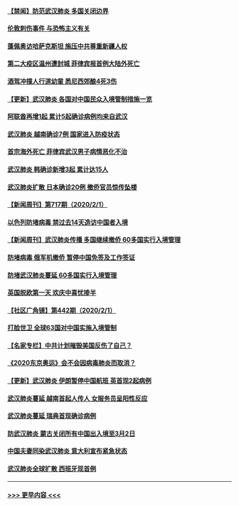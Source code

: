 #### [【禁闻】防范武汉肺炎  多国关闭边界](../pages/prog202/a102767542.md?t=02031033) 
#### [伦敦刺伤事件 与恐怖主义有关](../pages/prog202/a102767509.md?t=02031033) 
#### [蓬佩奥访哈萨克斯坦 施压中共尊重新疆人权](../pages/prog202/a102767395.md?t=02031033) 
#### [第二大疫区温州遭封城 菲律宾报首例大陆外死亡](../pages/prog202/a102767388.md?t=02031033) 
#### [酒驾冲撞人行道幼童 悉尼西郊酿4死3伤](../pages/prog202/a102767238.md?t=02031033) 
#### [【更新】武汉肺炎 各国对中国民众入境管制措施一览](../pages/prog202/a102767170.md?t=02031033) 
#### [阿联酋再增1起 累计5起确诊病例均来自武汉](../pages/prog202/a102767207.md?t=02031033) 
#### [武汉肺炎 越南确诊7例 国家进入防疫状态](../pages/prog202/a102767186.md?t=02031033) 
#### [首宗海外死亡 菲律宾武汉男子病情恶化不治](../pages/prog202/a102767150.md?t=02031033) 
#### [武汉肺炎 韩确诊新增3起 累计达15人](../pages/prog202/a102767132.md?t=02031033) 
#### [武汉肺炎扩散 日本确诊20例 撤侨官员惊传坠楼](../pages/prog202/a102767109.md?t=02031033) 
#### [【新闻周刊】第717期（2020/2/1）](../pages/prog202/a102767114.md?t=02031033) 
#### [以色列防堵病毒 禁过去14天造访中国者入境](../pages/prog202/a102767091.md?t=02031033) 
#### [【新闻周刊】武汉肺炎传播 多国继续撤侨 60多国实行入境管理](../pages/prog202/a102767044.md?t=02031033) 
#### [防堵病毒 俄军机撤侨 暂停中国免签及工作签证](../pages/prog202/a102767084.md?t=02031033) 
#### [防堵武汉肺炎蔓延 60多国实行入境管理](../pages/prog202/a102766756.md?t=02031033) 
#### [英国脱欧第一天 欢庆中喜忧掺半](../pages/prog202/a102766971.md?t=02031033) 
#### [【社区广角镜】第442期（2020/2/1）](../pages/prog202/a102766826.md?t=02031033) 
#### [打脸世卫 全球63国对中国实施入境管制](../pages/prog202/a102766497.md?t=02031033) 
#### [【名家专栏】中共计划摧毁美国反伤了自己？](../pages/prog202/a102766174.md?t=02031033) 
#### [《2020东京奥运》会不会因病毒肺炎而取消？](../pages/prog202/a102766393.md?t=02031033) 
#### [【更新】武汉肺炎 伊朗暂停中国航班 英首现2起病例](../pages/prog202/a102758911.md?t=02031033) 
#### [武汉肺炎蔓延  越南首起人传人 女服务员呈阳性反应](../pages/prog202/a102766314.md?t=02031033) 
#### [武汉肺炎蔓延 瑞典首现确诊病例](../pages/prog202/a102766272.md?t=02031033) 
#### [防武汉肺炎 蒙古关闭所有中国出入境至3月2日](../pages/prog202/a102766187.md?t=02031033) 
#### [中国夫妻同染武汉肺炎 意大利宣布紧急状态](../pages/prog202/a102766160.md?t=02031033) 
#### [武汉肺炎全球扩散 西班牙现首例](../pages/prog202/a102766142.md?t=02031033) 

----
#### [ >>> 更早内容 <<< ](../indexes/prog202-earlier.md)
